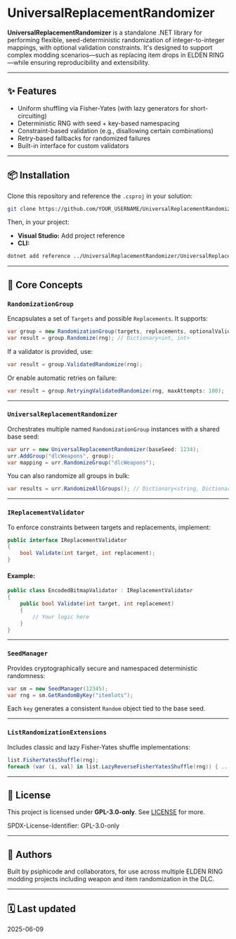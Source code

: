 # UniversalReplacementRandomizer

**UniversalReplacementRandomizer** is a standalone .NET library for performing flexible, seed-deterministic randomization of integer-to-integer mappings, with optional validation constraints. It's designed to support complex modding scenarios—such as replacing item drops in ELDEN RING—while ensuring reproducibility and extensibility.

---

## ✨ Features

- Uniform shuffling via Fisher-Yates (with lazy generators for short-circuiting)
- Deterministic RNG with seed + key-based namespacing
- Constraint-based validation (e.g., disallowing certain combinations)
- Retry-based fallbacks for randomized failures
- Built-in interface for custom validators

---

## 📦 Installation

Clone this repository and reference the `.csproj` in your solution:

```sh
git clone https://github.com/YOUR_USERNAME/UniversalReplacementRandomizer.git
```

Then, in your project:
- **Visual Studio:** Add project reference
- **CLI:**
```sh
dotnet add reference ../UniversalReplacementRandomizer/UniversalReplacementRandomizer.csproj
```

---

## 🧠 Core Concepts

### `RandomizationGroup`

Encapsulates a set of `Targets` and possible `Replacements`. It supports:

```csharp
var group = new RandomizationGroup(targets, replacements, optionalValidator);
var result = group.Randomize(rng); // Dictionary<int, int>
```

If a validator is provided, use:

```csharp
var result = group.ValidatedRandomize(rng);
```

Or enable automatic retries on failure:

```csharp
var result = group.RetryingValidatedRandomize(rng, maxAttempts: 100);
```

---

### `UniversalReplacementRandomizer`

Orchestrates multiple named `RandomizationGroup` instances with a shared base seed:

```csharp
var urr = new UniversalReplacementRandomizer(baseSeed: 1234);
urr.AddGroup("dlcWeapons", group);
var mapping = urr.RandomizeGroup("dlcWeapons");
```

You can also randomize all groups in bulk:

```csharp
var results = urr.RandomizeAllGroups(); // Dictionary<string, Dictionary<int, int>>
```

---

### `IReplacementValidator`

To enforce constraints between targets and replacements, implement:

```csharp
public interface IReplacementValidator
{
    bool Validate(int target, int replacement);
}
```

#### Example:
```csharp
public class EncodedBitmapValidator : IReplacementValidator
{
    public bool Validate(int target, int replacement)
    {
        // Your logic here
    }
}
```

---

### `SeedManager`

Provides cryptographically secure and namespaced deterministic randomness:

```csharp
var sm = new SeedManager(12345);
var rng = sm.GetRandomByKey("itemlots");
```

Each `key` generates a consistent `Random` object tied to the base seed.

---

### `ListRandomizationExtensions`

Includes classic and lazy Fisher-Yates shuffle implementations:

```csharp
list.FisherYatesShuffle(rng);
foreach (var (i, val) in list.LazyReverseFisherYatesShuffle(rng)) { ... }
```

---

## 🔐 License

This project is licensed under **GPL-3.0-only**. See [LICENSE](./LICENSE) for more.

SPDX-License-Identifier: GPL-3.0-only

---

## 👤 Authors

Built by psiphicode and collaborators, for use across multiple ELDEN RING modding projects including weapon and item randomization in the DLC.

---

## 🗓️ Last updated

2025-06-09
